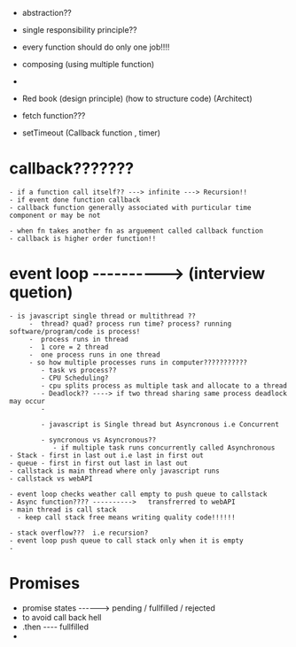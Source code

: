 - abstraction??
- single responsibility principle??
- every function should do only one job!!!!
- composing (using multiple function)
- 

- Red book (design principle) (how to structure code) (Architect)

- fetch function???
- setTimeout (Callback function , timer)

# callback???????



    
    - if a function call itself?? ---> infinite ---> Recursion!!
    - if event done function callback
    - callback function generally associated with purticular time component or may be not

    - when fn takes another fn as arguement called callback function
    - callback is higher order function!!

# event loop    ---------->      (interview quetion)

    - is javascript single thread or multithread ??
         -  thread? quad? process run time? process? running software/program/code is process!
         -  process runs in thread
         -  1 core = 2 thread
         -  one process runs in one thread
         - so how multiple processes runs in computer???????????
            - task vs process??
            - CPU Scheduling?
            - cpu splits process as multiple task and allocate to a thread
            - Deadlock?? ----> if two thread sharing same process deadlock may occur
            - 

            - javascript is Single thread but Asyncronous i.e Concurrent

            - syncronous vs Asyncronous??
               - if multiple task runs concurrently called Asynchronous
    - Stack - first in last out i.e last in first out
    - queue - first in first out last in last out
    - callstack is main thread where only javascript runs
    - callstack vs webAPI

    - event loop checks weather call empty to push queue to callstack
    - Async function???? ---------->   transfrerred to webAPI
    - main thread is call stack 
      - keep call stack free means writing quality code!!!!!!

    - stack overflow???  i.e recursion?
    - event loop push queue to call stack only when it is empty
    - 



# Promises
 - promise states ------> pending / fullfilled / rejected
 - to avoid call back hell 
 - .then  ---- fullfilled
 - 
